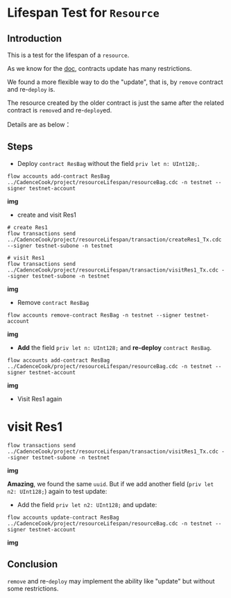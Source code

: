 # Lifespan Test for `Resource`

## Introduction
This is a test for the lifespan of a `resource`.

As we know for the [doc](https://docs.onflow.org/cadence/language/contract-updatability/#gatsby-focus-wrapper), contracts update has many restrictions.

We found a more flexible way to do the "update", that is, by `remove` contract and re-`deploy` is.

The resource created by the older contract is just the same after the related contract is `remove`d and re-`deploy`ed.

Details are as below：

## Steps
* Deploy `contract ResBag` without the field `priv let n: UInt128;`.
```
flow accounts add-contract ResBag ../CadenceCook/project/resourceLifespan/resourceBag.cdc -n testnet --signer testnet-account
```
**img**

* create and visit Res1
```
# create Res1
flow transactions send ../CadenceCook/project/resourceLifespan/transaction/createRes1_Tx.cdc --signer testnet-subone -n testnet

# visit Res1
flow transactions send ../CadenceCook/project/resourceLifespan/transaction/visitRes1_Tx.cdc --signer testnet-subone -n testnet
```
**img**

* Remove `contract ResBag`
```
flow accounts remove-contract ResBag -n testnet --signer testnet-account
```
**img**

* **Add** the field `priv let n: UInt128;` and **re-deploy** `contract ResBag`.
```
flow accounts add-contract ResBag ../CadenceCook/project/resourceLifespan/resourceBag.cdc -n testnet --signer testnet-account
```
**img**


* Visit Res1 again 
# visit Res1
```
flow transactions send ../CadenceCook/project/resourceLifespan/transaction/visitRes1_Tx.cdc --signer testnet-subone -n testnet
```
**img**

**Amazing**, we found the same `uuid`. But if we add another field (`priv let n2: UInt128;`) again to test update:
* Add the field `priv let n2: UInt128;` and update:
```
flow accounts update-contract ResBag ../CadenceCook/project/resourceLifespan/resourceBag.cdc -n testnet --signer testnet-account
```
**img**

## Conclusion
`remove` and re-`deploy` may implement the ability like "update" but without some restrictions.
